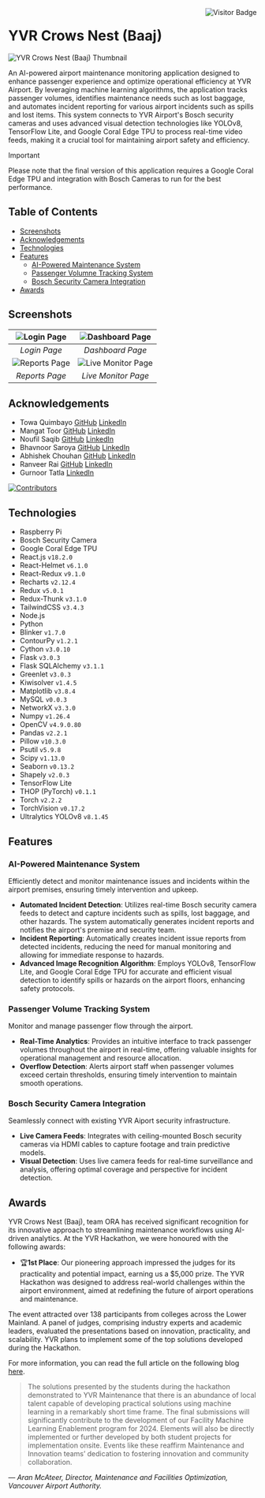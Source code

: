 <img align="right" alt="Visitor Badge" src="https://visitor-badge.laobi.icu/badge?page_id=towaquimbayo.YVR-Crows-Nest">

# YVR Crows Nest (Baaj)

![YVR Crows Nest (Baaj) Thumbnail](screenshots/yvr-crows-nest-thumbnail.jpg)

An AI-powered airport maintenance monitoring application designed to enhance passenger experience and optimize operational efficiency at YVR Airport. By leveraging machine learning algorithms, the application tracks passenger volumes, identifies maintenance needs such as lost baggage, and automates incident reporting for various airport incidents such as spills and lost items. This system connects to YVR Airport's Bosch security cameras and uses advanced visual detection technologies like YOLOv8, TensorFlow Lite, and Google Coral Edge TPU to process real-time video feeds, making it a crucial tool for maintaining airport safety and efficiency.

> [!IMPORTANT]
> Please note that the final version of this application requires a Google Coral Edge TPU and integration with Bosch Cameras to run for the best performance.

## Table of Contents

* [Screenshots](#screenshots)
* [Acknowledgements](#acknowledgements)
* [Technologies](#technologies)
* [Features](#features)
  * [AI-Powered Maintenance System](#ai-powered-maintenance-system)
  * [Passenger Volumne Tracking System](#passenger-volume-tracking-system)
  * [Bosch Security Camera Integration](#bosch-security-camera-integration)
* [Awards](#awards)

## Screenshots

| ![Login Page](screenshots/login.png) | ![Dashboard Page](screenshots/dashboard.png) |
|:--:|:--:|
| _Login Page_ | _Dashboard Page_ |
| ![Reports Page](screenshots/reports.png) | ![Live Monitor Page](screenshots/live_monitor.png) |
| _Reports Page_ | _Live Monitor Page_ |

## Acknowledgements

* Towa Quimbayo [GitHub](https://github.com/towaquimbayo) [LinkedIn](https://www.linkedin.com/in/towa-quimbayo/)
* Mangat Toor [GitHub](https://github.com/immangat) [LinkedIn](https://www.linkedin.com/in/immangat)
* Noufil Saqib [GitHub](https://github.com/noufilsaqib) [LinkedIn](https://www.linkedin.com/in/muhammad-noufil-saqib/)
* Bhavnoor Saroya [GitHub](https://github.com/BhavnoorSaroya) [LinkedIn](https://www.linkedin.com/in/bhavnoor-saroya)
* Abhishek Chouhan [GitHub](https://github.com/abhishekchouhannk) [LinkedIn](https://www.linkedin.com/in/abhishekchouhannk)
* Ranveer Rai [GitHub](https://github.com/Ranveerai03) [LinkedIn](http://www.linkedin.com/in/ranveer-rai)
* Gurnoor Tatla [LinkedIn](https://www.linkedin.com/in/gurnoortatla/)

[![Contributors](https://contrib.rocks/image?repo=towaquimbayo/YVR-Crows-Nest)](https://github.com/towaquimbayo/YVR-Crows-Nest/graphs/contributors)

## Technologies

* Raspberry Pi
* Bosch Security Camera
* Google Coral Edge TPU
* React.js `v18.2.0`
* React-Helmet `v6.1.0`
* React-Redux `v9.1.0`
* Recharts `v2.12.4`
* Redux `v5.0.1`
* Redux-Thunk `v3.1.0`
* TailwindCSS `v3.4.3`
* Node.js
* Python
* Blinker `v1.7.0`
* ContourPy `v1.2.1`
* Cython `v3.0.10`
* Flask `v3.0.3`
* Flask SQLAlchemy `v3.1.1`
* Greenlet `v3.0.3`
* Kiwisolver `v1.4.5`
* Matplotlib `v3.8.4`
* MySQL `v0.0.3`
* NetworkX `v3.3.0`
* Numpy `v1.26.4`
* OpenCV `v4.9.0.80`
* Pandas `v2.2.1`
* Pillow `v10.3.0`
* Psutil `v5.9.8`
* Scipy `v1.13.0`
* Seaborn `v0.13.2`
* Shapely `v2.0.3`
* TensorFlow Lite
* THOP (PyTorch) `v0.1.1`
* Torch `v2.2.2`
* TorchVision `v0.17.2`
* Ultralytics YOLOv8 `v8.1.45`

## Features

### AI-Powered Maintenance System

Efficiently detect and monitor maintenance issues and incidents within the airport premises, ensuring timely intervention and upkeep.

* __Automated Incident Detection__: Utilizes real-time Bosch security camera feeds to detect and capture incidents such as spills, lost baggage, and other hazards. The system automatically generates incident reports and notifies the airport's premise and security team.
* __Incident Reporting__: Automatically creates incident issue reports from detected incidents, reducing the need for manual monitoring and allowing for immediate response to hazards.
* __Advanced Image Recognition Algorithm__: Employs YOLOv8, TensorFlow Lite, and Google Coral Edge TPU for accurate and efficient visual detection to identify spills or hazards on the airport floors, enhancing safety protocols.

### Passenger Volume Tracking System

Monitor and manage passenger flow through the airport.

* __Real-Time Analytics__: Provides an intuitive interface to track passenger volumes throughout the airport in real-time, offering valuable insights for operational management and resource allocation.
* __Overflow Detection__: Alerts airport staff when passenger volumes exceed certain thresholds, ensuring timely intervention to maintain smooth operations.

### Bosch Security Camera Integration

Seamlessly connect with existing YVR Aiport security infrastructure.

* __Live Camera Feeds__: Integrates with ceiling-mounted Bosch security cameras via HDMI cables to capture footage and train predictive models.
* __Visual Detection__: Uses live camera feeds for real-time surveillance and analysis, offering optimal coverage and perspective for incident detection.

## Awards

YVR Crows Nest (Baaj), team ORA has received significant recognition for its innovative approach to streamlining maintenance workflows using AI-driven analytics. At the YVR Hackathon, we were honoured with the following awards:

* :trophy:__1st Place__: Our pioneering approach impressed the judges for its practicality and potential impact, earning us a $5,000 prize. The YVR Hackathon was designed to address real-world challenges within the airport environment, aimed at redefining the future of airport operations and maintenance.

The event attracted over 138 participants from colleges across the Lower Mainland. A panel of judges, comprising industry experts and academic leaders, evaluated the presentations based on innovation, practicality, and scalability. YVR plans to implement some of the top solutions developed during the Hackathon.

For more information, you can read the full article on the following blog [here](https://commons.bcit.ca/news/2024/05/yvr-hackathon-2024/).

> The solutions presented by the students during the hackathon demonstrated to YVR Maintenance that there is an abundance of local talent capable of developing practical solutions using machine learning in a remarkably short time frame. The final submissions will significantly contribute to the development of our Facility Machine Learning Enablement program for 2024. Elements will also be directly implemented or further developed by both student projects for implementation onsite. Events like these reaffirm Maintenance and Innovation teams’ dedication to fostering innovation and community collaboration.

_— Aran McAteer, Director, Maintenance and Facilities Optimization, Vancouver Airport Authority._
